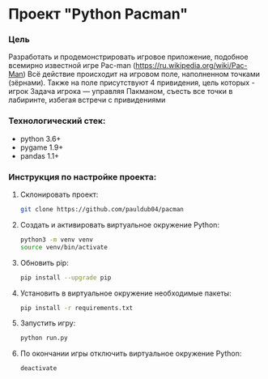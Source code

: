 # Проект "Python Pacman"

### Цель
Разработать и продемонстрировать игровое приложение, подобное
всемирно известной игре Pac-man (https://ru.wikipedia.org/wiki/Pac-Man)
Всё действие происходит на игровом поле, наполненном точками
(зёрнами). Также на поле присутствуют 4 привидения, цель которых -
игрок
Задача игрока — управляя Пакманом, съесть
все точки в лабиринте, избегая встречи
с привидениями

### Технологический стек:
- python 3.6+
- pygame 1.9+
- pandas 1.1+

### Инструкция по настройке проекта:
1. Склонировать проект:
   ```bash
   git clone https://github.com/pauldub04/pacman
   ```
2. Создать и активировать виртуальное окружение Python:
   ```bash
   python3 -m venv venv
   source venv/bin/activate
   ```
3. Обновить pip:
   ```bash
   pip install --upgrade pip
   ```
4. Установить в виртуальное окружение необходимые пакеты: 
   ```bash
   pip install -r requirements.txt
   ```
5. Запустить игру: 
   ```bash
   python run.py 
   ```
6. По окончании игры отключить виртуальное окружение Python: 
   ```bash
   deactivate 
   ```
